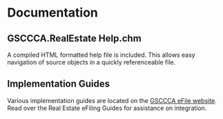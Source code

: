 # Documentation

## GSCCCA.RealEstate Help.chm
A compiled HTML formatted help file is included. This allows easy navigation of source objects in a quickly referenceable file.

## Implementation Guides
Various implementation guides are located on the [GSCCCA eFile website][0]. Read over the Real Estate eFiling Guides for assistance on integration.

[0]: https://efile.gsccca.org/Implementers.aspx
